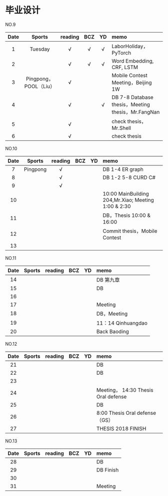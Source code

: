 # 毕业设计
NO.9 

| Date  | Sports | reading | BCZ | YD | memo | 
| :---: | :---: | :---: | :---: | :---: | :--- | 
| 1 | Tuesday | √ | √ | √ | LaborHoliday，PyTorch | 
| 2 |  | √ | √ | √  | Word Embedding, CRF, LSTM | 
| 3 | Pingpong，POOL（Liu） | √ |  |  | Mobile Contest Meeting，Beijing 1W | 
| 4 |  | √ |  | √  | DB 7-8 Database thesis，Meeting thesis，Mr.FangNan | 
| 5 |  | √ |  |  | check thesis，Mr.Shell | 
| 6 |  | √ |  |  | check thesis | 

NO.10

| Date  | Sports | reading | BCZ | YD | memo | 
| :---: | :---: | :---: | :---: | :---: | :--- | 
| 7 | Pingpong | √ |  |  | DB 1-4 ER graph | 
| 8 |  | √ |  |  | DB 1-2 5-8 CURD C# | 
| 9 |  | √ |  |  |  |   
| 10 |  |  |  |  | 10:00 MainBuilding 204,Mr.Xiao; Meeting 1:00 & 2:30  | 
| 11 |  |  |  |  | DB，Thesis 10:00 & 16:00 | 
| 12 |  |  |  |  | Commit thesis，Mobile Contest | 
| 13 |  |  |  |  |  | 

NO.11

| Date  | Sports | reading | BCZ | YD | memo | 
| :---: | :---: | :---: | :---: | :---: | :--- | 
| 14 |  |  |  |  | DB 第九章 | 
| 15 |  |  |  |  | DB | 
| 16 |  |  |  |  |  | 
| 17 |  |  |  |  | Meeting | 
| 18 |  |  |  |  | DB，Meeting | 
| 19 |  |  |  |  | 11：14 Qinhuangdao |  
| 20 |  |  |  |  | Back Baoding | 

NO.12

| Date  | Sports | reading | BCZ | YD | memo | 
| :---: | :---: | :---: | :---: | :---: | :--- | 
| 21 |  |  |  |  | DB | 
| 22 |  |  |  |  | DB | 
| 23 |  |  |  |  |  | 
| 24 |  |  |  |  | Meeting， 14:30 Thesis Oral defense | 
| 25 |  |  |  |  | DB | 
| 26 |  |  |  |  | 8:00 Thesis Oral defense （GS） | 
| 27 |  |  |  |  | THESIS 2018 FINISH | 

NO.13

| Date  | Sports | reading | BCZ | YD | memo | 
| :---: | :---: | :---: | :---: | :---: | :--- | 
| 28 |  |  |  |  | DB | 
| 29 |  |  |  |  | DB Finish|  
| 30 |  |  |  |  |  | 
| 31 |  |  |  |  | Meeting | 


